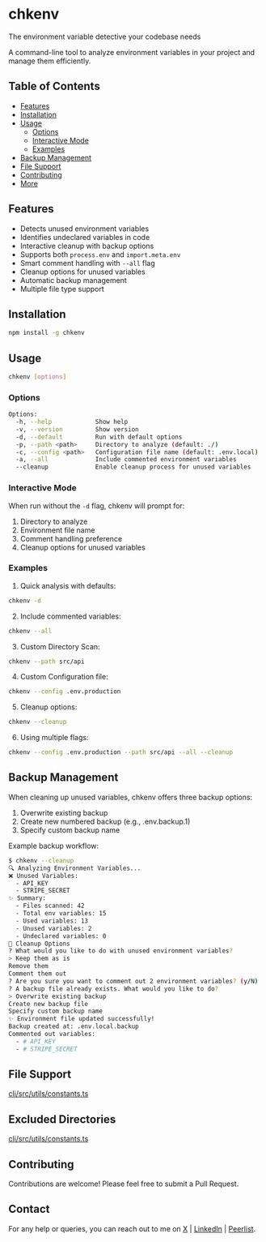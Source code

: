 # chkenv

The environment variable detective your codebase needs

A command-line tool to analyze environment variables in your project and manage them efficiently.

## Table of Contents

- [Features](#features)
- [Installation](#installation)
- [Usage](#usage)
  - [Options](#options)
  - [Interactive Mode](#interactive-mode)
  - [Examples](#examples)
- [Backup Management](#backup-management)
- [File Support](#file-support)
- [Contributing](#contributing)
- [More](#more)

## Features

- Detects unused environment variables
- Identifies undeclared variables in code
- Interactive cleanup with backup options
- Supports both `process.env` and `import.meta.env`
- Smart comment handling with `--all` flag
- Cleanup options for unused variables
- Automatic backup management
- Multiple file type support

## Installation

```bash
npm install -g chkenv
```

## Usage

```bash
chkenv [options]
```

### Options

```bash
Options:
  -h, --help            Show help
  -v, --version         Show version
  -d, --default         Run with default options
  -p, --path <path>     Directory to analyze (default: ./)
  -c, --config <path>   Configuration file name (default: .env.local)
  -a, --all             Include commented environment variables
  --cleanup             Enable cleanup process for unused variables
```

### Interactive Mode

When run without the `-d` flag, chkenv will prompt for:

1. Directory to analyze
2. Environment file name
3. Comment handling preference
4. Cleanup options for unused variables

### Examples

1. Quick analysis with defaults:

```bash
chkenv -d
```

2. Include commented variables:

```bash
chkenv --all
```

3. Custom Directory Scan:

```bash
chkenv --path src/api
```

4. Custom Configuration file:

```bash
chkenv --config .env.production
```

5. Cleanup options:

```bash
chkenv --cleanup
```

6. Using multiple flags:

```bash
chkenv --config .env.production --path src/api --all --cleanup
```

## Backup Management

When cleaning up unused variables, chkenv offers three backup options:

1. Overwrite existing backup
2. Create new numbered backup (e.g., .env.backup.1)
3. Specify custom backup name

Example backup workflow:

```bash
$ chkenv --cleanup
🔍 Analyzing Environment Variables...
❌ Unused Variables:
  - API_KEY
  - STRIPE_SECRET
✨ Summary:
  - Files scanned: 42
  - Total env variables: 15
  - Used variables: 13
  - Unused variables: 2
  - Undeclared variables: 0
🧹 Cleanup Options
? What would you like to do with unused environment variables?
> Keep them as is
Remove them
Comment them out
? Are you sure you want to comment out 2 environment variables? (y/N)
? A backup file already exists. What would you like to do?
> Overwrite existing backup
Create new backup file
Specify custom backup name
✨ Environment file updated successfully!
Backup created at: .env.local.backup
Commented out variables:
  - # API_KEY
  - # STRIPE_SECRET
```

## File Support

[cli/src/utils/constants.ts](https://github.com/sudipb7/chkenv/blob/main/cli/src/utils/constants.ts)

## Excluded Directories

[cli/src/utils/constants.ts](https://github.com/sudipb7/chkenv/blob/main/cli/src/utils/constants.ts)

## Contributing

Contributions are welcome! Please feel free to submit a Pull Request.

## Contact

For any help or queries, you can reach out to me on [X](https://x.com/sudipbiswas_7) | [LinkedIn](https://linkedin.com/in/sudipb7) | [Peerlist](https://peerlist.io/sudipbiswas).
